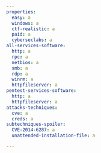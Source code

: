 ```yaml
---
properties:
  easy: a
  windows: a
  ctf-realistic: a
  paid: a
  cyberseclabs: a
all-services-software:
  http: a
  rpc: a
  netbios: a
  smb: a
  rdp: a
  winrm: a
  httpfileserver: a
pentest-services-software:
  http: a
  httpfileserver: a
attacks-techniques:
  cve: a
  creds: a
subtechniques-spoiler:
  CVE-2014-6287: a
  unattended-installation-file: a

---
```

